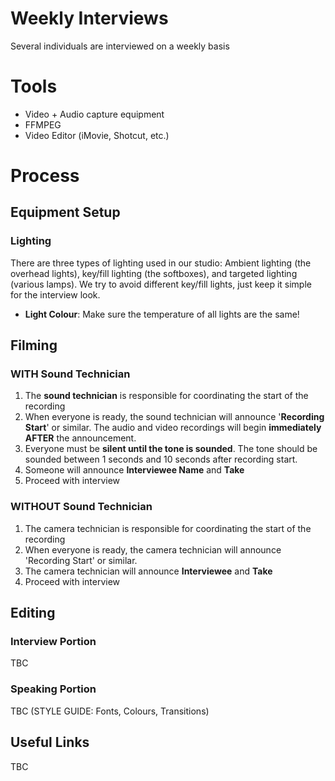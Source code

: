 # Weekly Interviews

Several individuals are interviewed on a weekly basis

# Tools

* Video + Audio capture equipment
* FFMPEG
* Video Editor (iMovie, Shotcut, etc.)

# Process

## Equipment Setup

### Lighting

There are three types of lighting used in our studio: Ambient lighting (the overhead lights), key/fill lighting (the softboxes), and targeted lighting (various lamps).  We try to avoid different key/fill lights, just keep it simple for the interview look.

* **Light Colour**: Make sure the temperature of all lights are the same!

## Filming

### WITH Sound Technician

1) The **sound technician** is responsible for coordinating the start of the recording
1) When everyone is ready, the sound technician will announce '**Recording Start**' or similar.  The audio and video recordings will begin **immediately AFTER** the announcement.
1) Everyone must be **silent until the tone is sounded**.  The tone should be sounded between 1 seconds and 10 seconds after recording start.  
1) Someone will announce **Interviewee Name** and **Take**
1) Proceed with interview

### WITHOUT Sound Technician

1) The camera technician is responsible for coordinating the start of the recording
1) When everyone is ready, the camera technician will announce 'Recording Start' or similar.
1) The camera technician will announce **Interviewee** and **Take**
1) Proceed with interview

## Editing

### Interview Portion

TBC

### Speaking Portion

TBC (STYLE GUIDE: Fonts, Colours, Transitions)

## Useful Links

TBC

